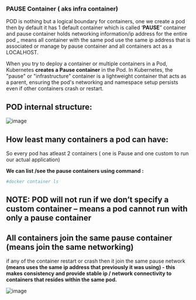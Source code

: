 ### PAUSE Container ( aks infra container)

POD is nothing but a logical boundary for containers, one we create a pod then by default it has 1 default container which is called ‘**PAUSE**” container and pause container holds networking information/ip address for the entire pod _ means all container with the same pod use the same ip address that is associated or manage by pause container and all containers act as a LOCALHOST.

When you try to deploy a container or multiple containers in a Pod, Kubernetes **creates a Pause container** in the Pod.
In Kubernetes, the "pause" or "infrastructure" container is a lightweight container that acts as a parent, ensuring the pod's networking and namespace setup persists even if other containers crash or restart.


## POD internal structure:
![image](https://github.com/user-attachments/assets/5f22294e-f6df-4b1a-af94-99b9850559c7)


## **How least many containers a pod can have:**
So every pod has atleast 2 containers ( one is Pause and one custom to run our actual application)


**We can list /see the pause containers using command :**
```bash
#docker container ls
```

## **NOTE:** POD will not run if we don’t specify a custom container – means a pod cannot run with only a pause container


## All containers join the same pause container (means join the same networking)
if any of the container restart or crash then it join the same pause network **(means uses the same ip address that previously it was using) - this makes consistency and provide stable ip / network connectivity to containers that resides within the same pod.**


![image](https://github.com/user-attachments/assets/a099167c-25c3-4ca1-b40d-60008722b278)
